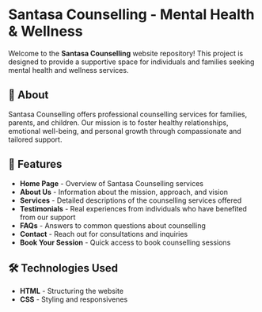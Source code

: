 # Santasa Counselling - Mental Health & Wellness

Welcome to the **Santasa Counselling** website repository! This project is designed to provide a supportive space for individuals and families seeking mental health and wellness services.

## 📌 About
Santasa Counselling offers professional counselling services for families, parents, and children. Our mission is to foster healthy relationships, emotional well-being, and personal growth through compassionate and tailored support.

## 🚀 Features
- **Home Page** - Overview of Santasa Counselling services
- **About Us** - Information about the mission, approach, and vision
- **Services** - Detailed descriptions of the counselling services offered
- **Testimonials** - Real experiences from individuals who have benefited from our support
- **FAQs** - Answers to common questions about counselling
- **Contact** - Reach out for consultations and inquiries
- **Book Your Session** - Quick access to book counselling sessions

## 🛠️ Technologies Used
- **HTML** - Structuring the website
- **CSS** - Styling and responsivenes
